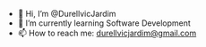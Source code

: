- 👋 Hi, I’m @DurellvicJardim
- 🌱 I’m currently learning Software Development
- 📫 How to reach me: durellvicjardim@gmail.com

<!---
DurellvicJardim/DurellvicJardim is a ✨ special ✨ repository because its `README.md` (this file) appears on your GitHub profile.
You can click the Preview link to take a look at your changes.
--->

